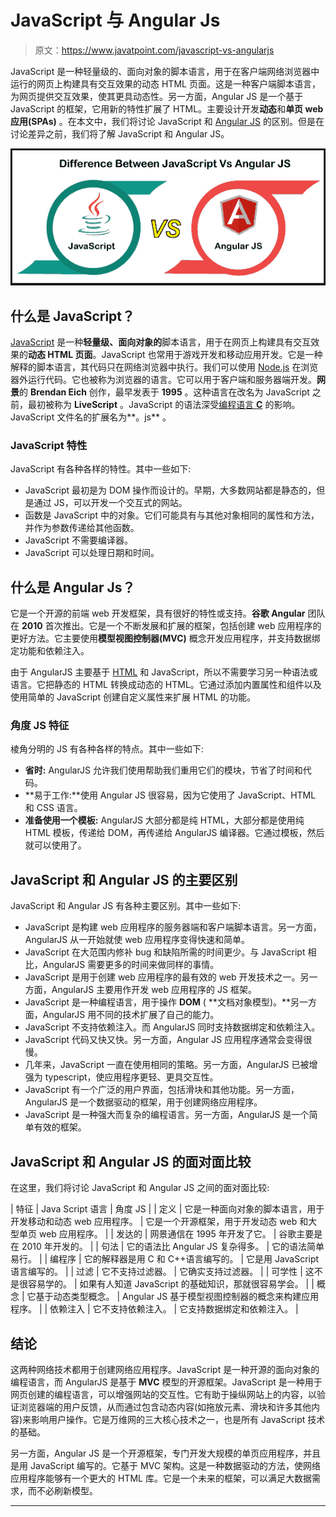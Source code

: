 # JavaScript 与 Angular Js

> 原文：<https://www.javatpoint.com/javascript-vs-angularjs>

JavaScript 是一种轻量级的、面向对象的脚本语言，用于在客户端网络浏览器中运行的网页上构建具有交互效果的动态 HTML 页面。这是一种客户端脚本语言，为网页提供交互效果，使其更具动态性。另一方面，Angular JS 是一个基于 JavaScript 的框架，它用新的特性扩展了 HTML。主要设计开发**动态**和**单页 web 应用(SPAs)** 。在本文中，我们将讨论 JavaScript 和 [Angular JS](https://www.javatpoint.com/angularjs-tutorial) 的区别。但是在讨论差异之前，我们将了解 JavaScript 和 Angular JS。

![JavaScript Vs. Angular Js](img/c17a96e4de8577a2fedfcc7dc2250e3b.png)

## 什么是 JavaScript？

[JavaScript](https://www.javatpoint.com/javascript-tutorial) 是一种**轻量级、面向对象的**脚本语言，用于在网页上构建具有交互效果的**动态 HTML 页面**。JavaScript 也常用于游戏开发和移动应用开发。它是一种解释的脚本语言，其代码只在网络浏览器中执行。我们可以使用 [Node.js](https://www.javatpoint.com/nodejs-tutorial) 在浏览器外运行代码。它也被称为浏览器的语言。它可以用于客户端和服务器端开发。**网景**的 **Brendan Eich** 创作，最早发表于 **1995** 。这种语言在改名为 JavaScript 之前，最初被称为 **LiveScript** 。JavaScript 的语法深受[编程语言 **C**](https://www.javatpoint.com/c-programming-language-tutorial) 的影响。JavaScript 文件名的扩展名为**。js** 。

### JavaScript 特性

JavaScript 有各种各样的特性。其中一些如下:

*   JavaScript 最初是为 DOM 操作而设计的。早期，大多数网站都是静态的，但是通过 JS，可以开发一个交互式的网站。
*   函数是 JavaScript 中的对象。它们可能具有与其他对象相同的属性和方法，并作为参数传递给其他函数。
*   JavaScript 不需要编译器。
*   JavaScript 可以处理日期和时间。

## 什么是 Angular Js？

它是一个开源的前端 web 开发框架，具有很好的特性或支持。**谷歌 Angular** 团队在 **2010** 首次推出。它是一个不断发展和扩展的框架，包括创建 web 应用程序的更好方法。它主要使用**模型视图控制器(MVC)** 概念开发应用程序，并支持数据绑定功能和依赖注入。

由于 AngularJS 主要基于 [HTML](https://www.javatpoint.com/html-tutorial) 和 JavaScript，所以不需要学习另一种语法或语言。它把静态的 HTML 转换成动态的 HTML。它通过添加内置属性和组件以及使用简单的 JavaScript 创建自定义属性来扩展 HTML 的功能。

### 角度 JS 特征

棱角分明的 JS 有各种各样的特点。其中一些如下:

*   **省时:** AngularJS 允许我们使用帮助我们重用它们的模块，节省了时间和代码。
*   **易于工作:**使用 Angular JS 很容易，因为它使用了 JavaScript、HTML 和 CSS 语言。
*   **准备使用一个模板:** AngularJS 大部分都是纯 HTML，大部分都是使用纯 HTML 模板，传递给 DOM，再传递给 AngularJS 编译器。它通过模板，然后就可以使用了。

## JavaScript 和 Angular JS 的主要区别

JavaScript 和 Angular JS 有各种主要区别。其中一些如下:

*   JavaScript 是构建 web 应用程序的服务器端和客户端脚本语言。另一方面，AngularJS 从一开始就使 web 应用程序变得快速和简单。
*   JavaScript 在大范围内修补 bug 和缺陷所需的时间更少。与 JavaScript 相比，AngularJS 需要更多的时间来做同样的事情。
*   JavaScript 是用于创建 web 应用程序的最有效的 web 开发技术之一。另一方面，AngularJS 主要用作开发 web 应用程序的 JS 框架。
*   JavaScript 是一种编程语言，用于操作 **DOM** ( **文档对象模型)。**另一方面，AngularJS 用不同的技术扩展了自己的能力。
*   JavaScript 不支持依赖注入。而 AngularJS 同时支持数据绑定和依赖注入。
*   JavaScript 代码又快又快。另一方面，Angular JS 应用程序通常会变得很慢。
*   几年来，JavaScript 一直在使用相同的策略。另一方面，AngularJS 已被增强为 typescript，使应用程序更轻、更具交互性。
*   JavaScript 有一个广泛的用户界面，包括滑块和其他功能。另一方面，AngularJS 是一个数据驱动的框架，用于创建网络应用程序。
*   JavaScript 是一种强大而复杂的编程语言。另一方面，AngularJS 是一个简单有效的框架。

## JavaScript 和 Angular JS 的面对面比较

在这里，我们将讨论 JavaScript 和 Angular JS 之间的面对面比较:

| 特征 | Java Script 语言 | 角度 JS |
| 定义 | 它是一种面向对象的脚本语言，用于开发移动和动态 web 应用程序。 | 它是一个开源框架，用于开发动态 web 和大型单页 web 应用程序。 |
| 发达的 | 网景通信在 1995 年开发了它。 | 谷歌主要是在 2010 年开发的。 |
| 句法 | 它的语法比 Angular JS 复杂得多。 | 它的语法简单易行。 |
| 编程序 | 它的解释器是用 C 和 C++语言编写的。 | 它是用 JavaScript 语言编写的。 |
| 过滤 | 它不支持过滤器。 | 它确实支持过滤器。 |
| 可学性 | 这不是很容易学的。 | 如果有人知道 JavaScript 的基础知识，那就很容易学会。 |
| 概念 | 它基于动态类型概念。 | Angular JS 基于模型视图控制器的概念来构建应用程序。 |
| 依赖注入 | 它不支持依赖注入。 | 它支持数据绑定和依赖注入。 |

## 结论

这两种网络技术都用于创建网络应用程序。JavaScript 是一种开源的面向对象的编程语言，而 AngularJS 是基于 **MVC** 模型的开源框架。JavaScript 是一种用于网页创建的编程语言，可以增强网站的交互性。它有助于操纵网站上的内容，以验证浏览器端的用户反馈，从而通过包含动态内容(如拖放元素、滑块和许多其他内容)来影响用户操作。它是万维网的三大核心技术之一，也是所有 JavaScript 技术的基础。

另一方面，Angular JS 是一个开源框架，专门开发大规模的单页应用程序，并且是用 JavaScript 编写的。它基于 MVC 架构。这是一种数据驱动的方法，使网络应用程序能够有一个更大的 HTML 库。它是一个未来的框架，可以满足大数据需求，而不必刷新模型。

* * *